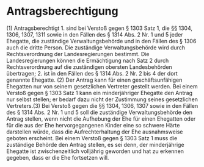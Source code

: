 # Antragsberechtigung

(1) Antragsberechtigt  1.
 sind bei Verstoß gegen § 1303 Satz 1, die §§ 1304, 1306, 1307, 1311 sowie in den Fällen des § 1314 Abs. 2 Nr. 1 und 5 jeder Ehegatte, die zuständige Verwaltungsbehörde und in den Fällen des § 1306 auch die dritte Person. Die zuständige Verwaltungsbehörde wird durch Rechtsverordnung der Landesregierungen bestimmt. Die Landesregierungen können die Ermächtigung nach Satz 2 durch Rechtsverordnung auf die zuständigen obersten Landesbehörden übertragen;
 2.
 ist in den Fällen des § 1314 Abs. 2 Nr. 2 bis 4 der dort genannte Ehegatte.
(2) Der Antrag kann für einen geschäftsunfähigen Ehegatten nur von seinem gesetzlichen Vertreter gestellt werden. Bei einem Verstoß gegen § 1303 Satz 1 kann ein minderjähriger Ehegatte den Antrag nur selbst stellen; er bedarf dazu nicht der Zustimmung seines gesetzlichen Vertreters.(3) Bei Verstoß gegen die §§ 1304, 1306, 1307 sowie in den Fällen des § 1314 Abs. 2 Nr. 1 und 5 soll die zuständige Verwaltungsbehörde den Antrag stellen, wenn nicht die Aufhebung der Ehe für einen Ehegatten oder für die aus der Ehe hervorgegangenen Kinder eine so schwere Härte darstellen würde, dass die Aufrechterhaltung der Ehe ausnahmsweise geboten erscheint. Bei einem Verstoß gegen § 1303 Satz 1 muss die zuständige Behörde den Antrag stellen, es sei denn, der minderjährige Ehegatte ist zwischenzeitlich volljährig geworden und hat zu erkennen gegeben, dass er die Ehe fortsetzen will. 

